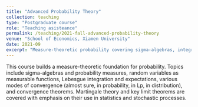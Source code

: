 ```yaml
---
title: "Advanced Probability Theory"
collection: teaching
type: "Postgraduate course"
role: "Teaching asisteance"
permalink: /teaching/2021-fall-advanced-probability-theory
venue: "School of Economics, Xiamen University"
date: 2021-09
excerpt: "Measure-theoretic probability covering sigma-algebras, integration, modes of convergence, martingales, and limit theorems with statistical applications."
---
```


This course builds a measure-theoretic foundation for probability.
Topics include sigma-algebras and probability measures, random variables as measurable functions, Lebesgue integration and expectations, various modes of convergence (almost sure, in probability, in Lp, in distribution), and convergence theorems.
Martingale theory and key limit theorems are covered with emphasis on their use in statistics and stochastic processes.